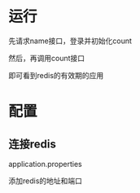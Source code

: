 # 运行

先请求name接口，登录并初始化count

然后，再调用count接口

即可看到redis的有效期的应用



# 配置



## 连接redis

application.properties

添加redis的地址和端口



